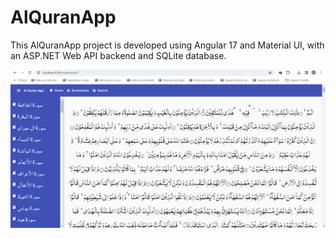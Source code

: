 # AlQuranApp

This AlQuranApp project is developed using Angular 17 and Material UI, with an ASP.NET Web API backend and SQLite database.

![AlQuranApp](https://github.com/rhaqatsperidian/Quran-e-Pak-Web-SPA-Angular/blob/develop/screenshots/Screenshot%202024-01-25%20084503.png)